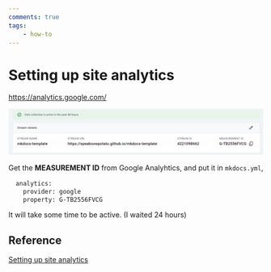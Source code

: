 ```yaml
---
comments: true
tags:
    - how-to
---
```


# Setting up site analytics

https://analytics.google.com/

![google analytics](../images/mkdocs_google_analytics.png)


Get the __MEASUREMENT ID__ from Google Analyhtics, and put it in `mkdocs.yml`, 

```code
  analytics:
    provider: google
    property: G-TB2556FVCG
```

It will take some time to be active. (I waited 24 hours)

## Reference
[Setting up site analytics](https://squidfunk.github.io/mkdocs-material/setup/setting-up-site-analytics/#was-this-page-helpful)